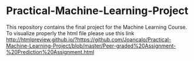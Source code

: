 # Practical-Machine-Learning-Project
This repository contains the final project for the Machine Learning Course.
To visualize properly the html file please use this link
http://htmlpreview.github.io/?https://github.com/Joancalo/Practical-Machine-Learning-Project/blob/master/Peer-graded%20Assignment-%20Prediction%20Assignment.html
